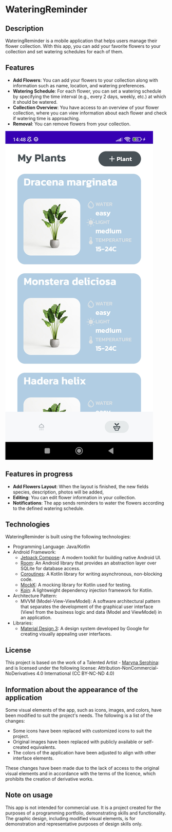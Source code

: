 # WateringReminder

## Description

WateringReminder is a mobile application that helps users manage their flower collection. With this app, you can add your favorite flowers to your collection and set watering schedules for each of them.

## Features

- **Add Flowers**: You can add your flowers to your collection along with information such as name, location, and watering preferences.
- **Watering Schedule**: For each flower, you can set a watering schedule by specifying the time interval (e.g., every 2 days, weekly, etc.) at which it should be watered.
- **Collection Overview**: You have access to an overview of your flower collection, where you can view information about each flower and check if watering time is approaching.
- **Removal**: You can remove flowers from your collection.

![Plants](preview/MyPlants.jpg)

## Features in progress

- **Add Flowers Layout**: When the layout is finished, the new fields species, description, photos will be added,
- **Editing**: You can edit flower information in your collection.
- **Notifications**: The app sends reminders to water the flowers according to the defined watering schedule.


## Technologies

WateringReminder is built using the following technologies:

- Programming Language: Java/Kotlin
- Android Framework:
  - [Jetpack Compose](https://developer.android.com/jetpack/compose): A modern toolkit for building native Android UI.
  - [Room](https://developer.android.com/jetpack/androidx/releases/room): An Android library that provides an abstraction layer over SQLite for database access.
  - [Coroutines](https://developer.android.com/kotlin/coroutines): A Kotlin library for writing asynchronous, non-blocking code.
  - [MockK](https://mockk.io/): A mocking library for Kotlin used for testing.
  - [Koin](https://insert-koin.io/): A lightweight dependency injection framework for Kotlin.
- Architecture Pattern:
  - MVVM (Model-View-ViewModel): A software architectural pattern that separates the development of the graphical user interface (View) from the business logic and data (Model and ViewModel) in an application.
- Libraries:
  - [Material Design 3](https://material.io/design): A design system developed by Google for creating visually appealing user interfaces.


## License

This project is based on the work of a Talented Artist - [Maryna Serohina](https://www.behance.net/gallery/81051045/Plants-Need-Water-Mobile-App-Concept): and is licensed under the following license:
Attribution-NonCommercial-NoDerivatives 4.0 International (CC BY-NC-ND 4.0)


## Information about the appearance of the application

Some visual elements of the app, such as icons, images, and colors, have been modified to suit the project's needs. The following is a list of the changes:

- Some icons have been replaced with customized icons to suit the project.
- Original images have been replaced with publicly available or self-created equivalents.
- The colors of the application have been adjusted to align with other interface elements.

These changes have been made due to the lack of access to the original visual elements and in accordance with the terms of the licence, which prohibits the creation of derivative works.

## Note on usage

This app is not intended for commercial use. It is a project created for the purposes of a programming portfolio, demonstrating skills and functionality. The graphic design, including modified visual elements, is for demonstration and representative purposes of design skills only.
